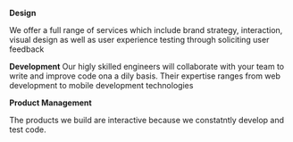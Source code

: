 **Design**

We offer a full range of services which include brand strategy, interaction, visual design as well as user experience testing through soliciting user feedback

**Development**
Our higly skilled engineers will collaborate with your team to write and improve code ona a dily basis. Their expertise ranges from web development to mobile development technologies

**Product Management**

The products we build are interactive because we constatntly develop and test code.
